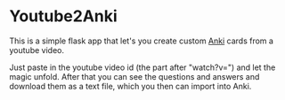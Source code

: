 # Youtube2Anki

This is a simple flask app that let's you create custom [Anki](https://apps.ankiweb.net/) cards from a youtube video. 

Just paste in the youtube video id (the part after "watch?v=") and let the magic unfold. After that you can see the questions and answers and download them as a text file, which you then can import into Anki.